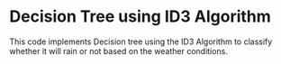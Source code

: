 # Decision Tree using ID3 Algorithm
This code implements Decision tree using the ID3 Algorithm to classify whether it will rain or not based on the weather conditions.

